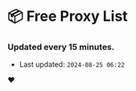 # :package: Free Proxy List
### Updated every 15 minutes.

- Last updated: `2024-08-25 06:22`

:heart:
